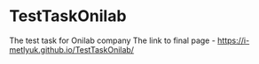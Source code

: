# TestTaskOnilab
The test task for Onilab company
The link to final page - https://i-metlyuk.github.io/TestTaskOnilab/
